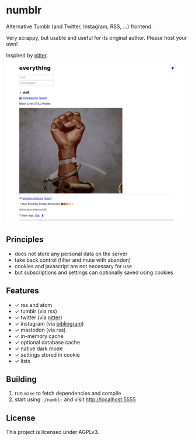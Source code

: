 # numblr

Alternative Tumblr (and Twitter, Instagram, RSS, ...) frontend.

Very scrappy, but usable and useful for its original author.  Please
host your own!

Inspired by [nitter](https://github.com/zedeus/nitter).

![screenshot of the main page](./screenshot.png)

## Principles

- does not store any personal data on the server
- take back control (filter and mute with abandon)
- cookies and javascript are not necessary for use
- but subscriptions and settings can optionally saved using cookies

## Features

- ✓ rss and atom
- ✓ tumblr (via rss)
- ✓ twitter (via [nitter](https://github.com/zedeus/nitter))
- ✓ instagram (via [bibliogram](https://sr.ht/~cadence/bibliogram))
- ✓ mastodon (via rss)
- ✓ in-memory cache
- ✓ optional database cache
- ✓ native dark mode
- ✓ settings stored in cookie
- ✓ lists

## Building

1. run `make` to fetch dependencies and compile
2. start using `./numblr` and visit <http://localhost:5555>

## License

This project is licensed under AGPLv3.
